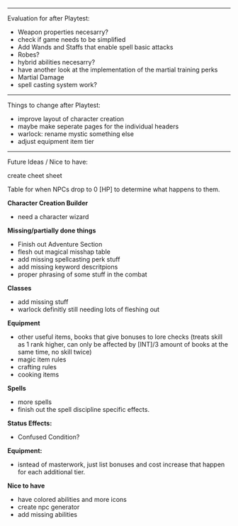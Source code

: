 ___________________________________________________________
Evaluation for after Playtest:

- Weapon properties necesarry?
- check if game needs to be simplified
- Add Wands and Staffs that enable spell basic attacks
- Robes?
- hybrid abilities necesarry?
- have another look at the implementation of the martial training perks
- Martial Damage
- spell casting system work?

____________________________________________________________
Things to change after Playtest:

- improve layout of character creation 
- maybe make seperate pages for the individual headers
- warlock: rename mystic something else
- adjust equipment item tier
___________________________________________________________
Future Ideas / Nice to have:

create cheet sheet

Table for when NPCs drop to 0 [HP] to determine what happens to them.

**Character Creation Builder**
- need a character wizard

**Missing/partially done things**
- Finish out Adventure Section
- flesh out magical misshap table
- add missing spellcasting perk stuff
- add missing keyword descritpions
- proper phrasing of some stuff in the combat

**Classes**
- add missing stuff
- warlock definitly still needing lots of fleshing out

**Equipment**
- other useful items, books that give bonuses to lore checks (treats skill as 1 rank higher, can only be affected by [INT]/3 amount of books at the same time, no skill twice)
- magic item rules
- crafting rules
- cooking items

**Spells**
- more spells
- finish out the spell discipline specific effects.

**Status Effects:**
- Confused Condition?

**Equipment:**
- isntead of masterwork, just list bonuses and cost increase that happen for each additional tier.

**Nice to have**
- have colored abilities and more icons
- create npc generator
- add missing abilities
